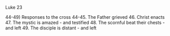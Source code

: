 Luke 23


44-49) Responses to the cross
  44-45.  The Father grieved
  46. Christ enacts
  47. The mystic is amazed - and testified
  48. The scornful beat their chests - and left
  49. The disciple is distant - and left
